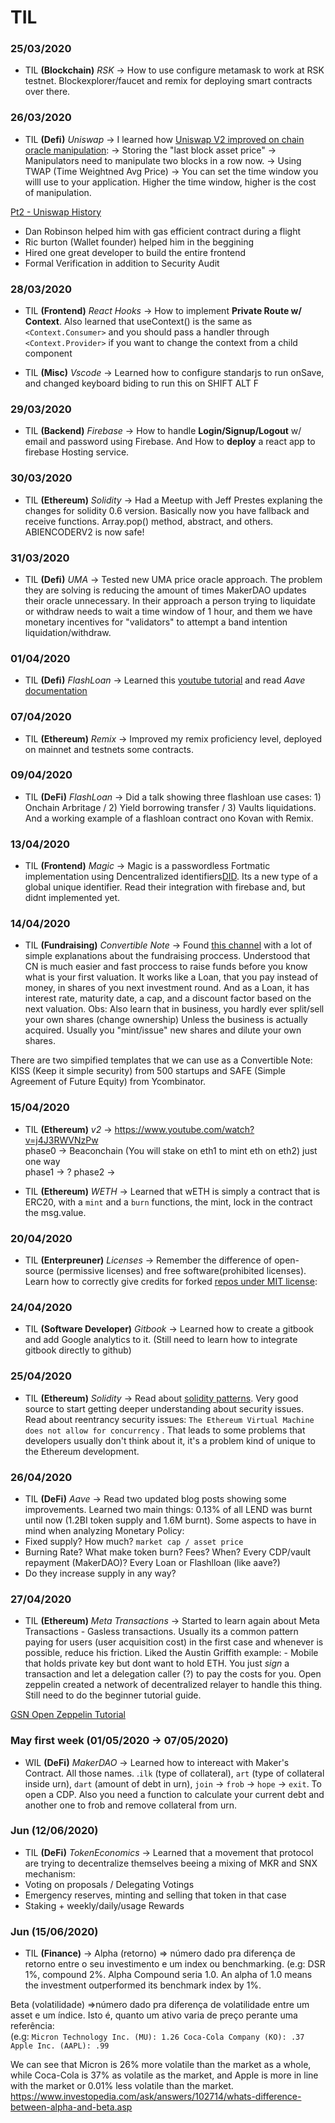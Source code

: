 # TIL

### 25/03/2020
- TIL **(Blockchain)** *RSK* -> How to use configure metamask to work at RSK testnet. Blockexplorer/faucet and remix for deploying smart contracts over there. 

### 26/03/2020
- TIL **(Defi)** *Uniswap* -> I learned how [Uniswap V2 improved on chain oracle manipulation](https://uniswap.org/blog/uniswap-v2/#testnet-and-launch-details):
-> Storing the "last block asset price" -> Manipulators need to manipulate two blocks in a row now.
-> Using TWAP (Time Weightned Avg Price) -> You can set the time window you willl use to your application. Higher the time window, higher is the cost of manipulation.

[Pt2 - Uniswap History](https://uniswap.org/blog/uniswap-history/)
- Dan Robinson helped him with gas efficient contract during a flight
- Ric burton (Wallet founder) helped him in the beggining
- Hired one great developer to build the entire frontend
- Formal Verification in addition to Security Audit

### 28/03/2020

- TIL **(Frontend)** *React Hooks* -> How to implement **Private Route w/ Context**. Also learned that useContext() is the same as `<Context.Consumer>` and you should pass a handler through `<Context.Provider>` if you want to change the context from a child component

- TIL **(Misc)** *Vscode* -> Learned how to configure standarjs to run onSave, and changed keyboard biding to run this on SHIFT ALT F

### 29/03/2020

- TIL **(Backend)** *Firebase* -> How to handle **Login/Signup/Logout** w/ email and password using Firebase. And How to **deploy** a react app to firebase Hosting service.

### 30/03/2020

- TIL **(Ethereum)** *Solidity* -> Had a Meetup with Jeff Prestes explaning the changes for solidity 0.6 version. Basically now you have fallback and receive functions. Array.pop() method, abstract, and others. ABIENCODERV2 is now safe!

### 31/03/2020

- TIL **(Defi)** *UMA* -> Tested new UMA price oracle approach. The problem they are solving is reducing the amount of times MakerDAO updates their oracle unnecessary. In their approach a person trying to liquidate or withdraw needs to wait a time window of 1 hour, and them we have monetary incentives for "validators" to attempt a band intention liquidation/withdraw.

### 01/04/2020

- TIL **(Defi)** *FlashLoan* -> Learned this [youtube tutorial](https://www.youtube.com/watch?v=03jO9vbrXvY) and read *Aave* [documentation](https://developers.aave.com/developers/)


### 07/04/2020

- TIL **(Ethereum)** *Remix* -> Improved my remix proficiency level, deployed on mainnet and testnets some contracts.

### 09/04/2020

- TIL **(DeFi)** *FlashLoan* -> Did a talk showing three flashloan use cases: 1) Onchain Arbritage / 2) Yield borrowing transfer / 3) Vaults liquidations. And a working example of a flashloan contract ono Kovan with Remix.

### 13/04/2020

- TIL **(Frontend)** *Magic* -> Magic is a passwordless Fortmatic implementation using Dencentralized identifiers[DID](https://w3c-ccg.github.io/did-primer/). Its a new type of a global unique identifier. Read their integration with firebase and, but didnt implemented yet.

### 14/04/2020

- TIL **(Fundraising)** *Convertible Note* -> Found [this channel](https://www.youtube.com/watch?v=njx09wXb9o0) with a lot of simple explanations about the fundraising proccess. Understood that CN is much easier and fast proccess to raise funds before you know what is your first valuation. It works like a Loan, that you pay instead of money, in shares of you next investment round. And as a Loan, it has interest rate, maturity date, a cap, and a discount factor based on the next valuation.
Obs: Also learn that in business, you hardly ever split/sell your own shares (change ownership) Unless the business is actually acquired. Usually you "mint/issue" new shares and dilute your own shares.

There are two simpified templates that we can use as a Convertible Note: KISS (Keep it simple security) from 500 startups and SAFE (Simple Agreement of Future Equity) from Ycombinator.

### 15/04/2020

- TIL **(Ethereum)** *v2* ->  https://www.youtube.com/watch?v=j4J3RWVNzPw    
    phase0 -> Beaconchain (You will stake on eth1 to mint eth on eth2) just one way    
    phase1 -> ?
    phase2 -> 

- TIL **(Ethereum)** *WETH* -> Learned that wETH is simply a contract that is ERC20, with a `mint` and a `burn` functions, the mint, lock in the contract the msg.value.

### 20/04/2020

 - TIL **(Enterpreuner)** *Licenses* -> Remember the difference of open-source (permissive licenses) and free software(prohibited licenses). Learn how to correctly give credits for forked [repos under MIT license](https://softwareengineering.stackexchange.com/questions/277688/if-i-fork-a-project-on-github-that-is-licensed-under-mit-how-to-i-handle-the-at):
 
### 24/04/2020

 - TIL **(Software Developer)** *Gitbook* -> Learned how to create a gitbook and add Google analytics to it. (Still need to learn how to integrate gitbook directly to github)
 
### 25/04/2020

 - TIL **(Ethereum)** *Solidity* -> Read about [solidity patterns](https://github.com/fravoll/solidity-patterns). Very good source to start getting deeper understanding about security issues. Read about reentrancy security issues: `The Ethereum Virtual Machine does not allow for concurrency` . That leads to some problems that developers usually don't think about it, it's a problem kind of unique to the Ethereum development.
 
### 26/04/2020

 - TIL **(DeFi)** *Aave* -> Read two updated blog posts showing some improvements. Learned two main things:
0.13% of all LEND was burnt until now (1.2BI token supply and 1.6M burnt). Some aspects to have in mind when analyzing Monetary Policy:
- Fixed supply? How much? `market cap / asset price`
- Burning Rate? What make token burn? Fees? When? Every CDP/vault repayment (MakerDAO)? Every Loan or Flashlloan (like aave?)
- Do they increase supply in any way? 
 
### 27/04/2020

 - TIL **(Ethereum)** *Meta Transactions* -> Started to learn again about Meta Transactions - Gasless transactions. Usually its a common pattern paying for users (user acquisition cost) in the first case and whenever is possible, reduce his friction.
     Liked the Austin Griffith example: - Mobile that holds private key but dont want to hold ETH. You just *sign* a transaction and let a delegation caller (?) to pay the costs for you. 
     Open zeppelin created a network of decentralized relayer to handle this thing. Still need to do the beginner tutorial guide.

[GSN Open Zeppelin Tutorial](https://docs.openzeppelin.com/learn/sending-gasless-transactions) 
 
 ### May first week (01/05/2020 -> 07/05/2020)

- WIL **(DeFi)** *MakerDAO* -> Learned how to intereact with Maker's Contract. All those names.
.`ilk` (type of collateral), `art` (type of collateral inside urn), `dart` (amount of debt in urn), `join` -> `frob` -> `hope` -> `exit`. To open a CDP. Also you need a function to calculate your current debt and another one to frob and remove collateral from urn.

### Jun (12/06/2020)

- TIL **(DeFi)** *TokenEconomics* -> Learned that a movement that protocol are trying to decentralize themselves beeing a mixing of MKR and SNX mechanism: 
 - Voting on proposals / Delegating Votings
 - Emergency reserves, minting and selling that token in that case
 - Staking + weekly/daily/usage Rewards

### Jun (15/06/2020)

- TIL **(Finance)** -> 
Alpha (retorno) => número dado pra diferença de retorno entre o seu investimento e um index ou benchmarking. (e.g: DSR 1%, compound 2%. Alpha Compound seria 1.0.  An alpha of 1.0 means the investment outperformed its benchmark index by 1%.

Beta (volatilidade) =>número dado pra diferença de volatilidade entre um asset e um índice. Isto é, quanto um ativo varia de preço perante uma referência:   
  (e.g:
`Micron Technology Inc. (MU): 1.26
Coca-Cola Company (KO): .37
Apple Inc. (AAPL): .99`  

We can see that Micron is 26% more volatile than the market as a whole, while Coca-Cola is 37% as volatile as the market, and Apple is more in line with the market or 0.01% less volatile than the market.
https://www.investopedia.com/ask/answers/102714/whats-difference-between-alpha-and-beta.asp



